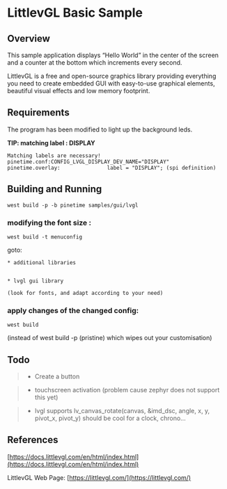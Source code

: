 # LittlevGL Basic Sample

## Overview

This sample application displays “Hello World” in the center of the screen
and a counter at the bottom which increments every second.

LittlevGL is a free and open-source graphics library providing everything you need to create embedded GUI with easy-to-use graphical elements, beautiful visual effects and low memory footprint.

## Requirements

The program has been modified to light up the background leds.

**TIP: matching label : DISPLAY**

```
Matching labels are necessary!
pinetime.conf:CONFIG_LVGL_DISPLAY_DEV_NAME="DISPLAY"
pinetime.overlay:               label = "DISPLAY"; (spi definition)
```

## Building and Running

```
west build -p -b pinetime samples/gui/lvgl
```

### modifying the font size :

```
west build -t menuconfig
```

goto:

    
    * additional libraries


    * lvgl gui library

    (look for fonts, and adapt according to your need)

### apply changes of the changed config:

```
west build
```

(instead of west build -p (pristine) which wipes out your customisation)

## Todo

> 
> * Create a button


> * touchscreen activation (problem cause zephyr does not support this yet)


> * lvgl supports lv_canvas_rotate(canvas, &imd_dsc, angle, x, y, pivot_x, pivot_y) should be cool for a clock, chrono…

## References

[https://docs.littlevgl.com/en/html/index.html](https://docs.littlevgl.com/en/html/index.html)

LittlevGL Web Page: [https://littlevgl.com/](https://littlevgl.com/)
